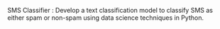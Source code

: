  SMS Classifier :
 Develop a text classification model to
 classify SMS as either spam or non-spam
 using data science techniques in Python.
